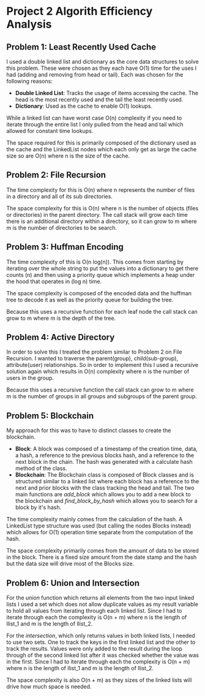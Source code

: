 # Project 2 Algorith Efficiency Analysis

## Problem 1: Least Recently Used Cache

I used a double linked list and dictionary as the core data structures to solve this problem.  These were chosen as they each have O(1) time for the uses I had (adding and removing from head or tail).  Each was chosen for the following reasons:

- **Double Linked List**: Tracks the usage of items accessing the cache.    The head is the most recently used and the tail the least recently used.
- **Dictionary**: Used as the cache to enable O(1) lookups.

While a linked list can have worst case O(n) complexity if you need to iterate through the entire list I only pulled from the head and tail which allowed for constant time lookups.

The space required for this is primarily composed of the dictionary used as the cache and the LinkedList nodes which each only get as large the cache size so are O(n) where n is the size of the cache.

## Problem 2: File Recursion

The time complexity for this is O(n) where n represents the number of files in a directory and all of its sub directories.

The space complexity for this is O(n) where n is the number of objects (files or directories) in the parent directory.  The call stack will grow each time there is an additional directory within a directory, so it can grow to m where m is the number of directories to be search.

## Problem 3: Huffman Encoding

The time complexity of this is O(n log(n)).  This comes from starting by iterating over the whole string to put the values into a dictionary to get there counts (n) and then using a priority queue which implements a heap under the hood that operates in (log n) time.

The space complexity is composed of the encoded data and the huffman tree to decode it as well as the priority queue for building the tree.

Because this uses a recursive function for each leaf node the call stack can grow to m where m is the depth of the tree.  

## Problem 4: Active Directory

In order to solve this I treated the problem similar to Problem 2 on File Recursion.  I wanted to traverse the parent(group), child(sub-group), attribute(user) relationships.  So in order to implement this I used a recursive solution again which results in O(n) complexity where n is the number of users in the group.

Because this uses a recursive function the call stack can grow to m where m is the number of groups in all groups and subgroups of the parent group.

## Problem 5: Blockchain

My approach for this was to have to distinct classes to create the blockchain.

- **Block**: A block was composed of a timestamp of the creation time, data, a hash, a reference to the previous blocks hash, and a reference to the next block in the chain.  The hash was generated with a calculate hash method of the class.
- **Blockchain**: The Blockchain class is composed of Block classes and is structured similar to a linked list where each block has a reference to the next and prior blocks with the class tracking the head and tail.  The two main functions are *add_block* which allows you to add a new block to the blockchain and *find_block_by_hash* which allows you to search for a block by it's hash.

The time complexity mainly comes from the calculation of the hash.  A LinkedList type structure was used (but calling the nodes Blocks instead) which allows for O(1) operation time separate from the computation of the hash.

The space complexity primarily comes from the amount of data to be stored in the block.  There is a fixed size amount from the date stamp and the hash but the data size will drive most of the Blocks size.

## Problem 6: Union and Intersection

For the *union* function which returns all elements from the two input linked lists I used a set which does not allow duplicate values as my result variable to hold all values from iterating through each linked list.  Since I had to iterate through each the complexity is O(n + m) where n is the length of llist_1 and m is the length of llist_2.

For the *intersection*, which only returns values in both linked lists, I needed to use two sets.  One to track the keys in the first linked list and the other to track the results.  Values were only added to the result during the loop through of the second linked list after it was checked whether the value was in the first.  Since I had to iterate through each the complexity is O(n + m) where n is the length of llist_1 and m is the length of llist_2.

The space complexity is also O(n + m) as they sizes of the linked lists will drive how much space is needed.
